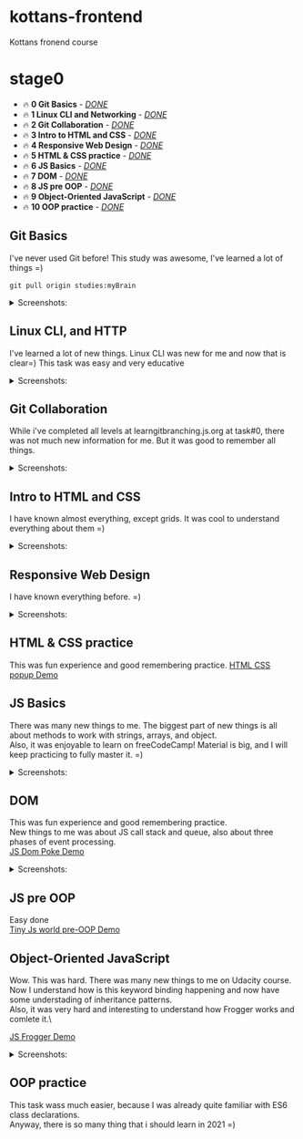 # kottans-frontend

Kottans fronend course

# stage0

- 🔥 **0 Git Basics** - [_DONE_](#git_basics)
- 🔥 **1 Linux CLI and Networking** - [_DONE_](#task_linux_cli)
- 🔥 **2 Git Collaboration** - [_DONE_](#task_git_collaboration)
- 🔥 **3 Intro to HTML and CSS** - [_DONE_](#task_html_css_intro)
- 🔥 **4 Responsive Web Design** - [_DONE_](#task_responsive_web_design)
- 🔥 **5 HTML & CSS practice** - [_DONE_](#html_css_popup)
- 🔥 **6 JS Basics** - [_DONE_](#task_js_basics)
- 🔥 **7 DOM** - [_DONE_](#task_js_dom)
- 🔥 **8 JS pre OOP** - [_DONE_](#js_pre_oop)
- 🔥 **9 Object-Oriented JavaScript** - [_DONE_](#task_js_oop)
- 🔥 **10 OOP practice** - [_DONE_](#js_prost_oop)

## <a name="git_basics">Git Basics</a>

I've never used Git before! This study was awesome, I've learned a lot of things =)

```
git pull origin studies:myBrain
```

<details>
 <summary>Screenshots:</summary>

### Version Control with Git

![udacity](./0%20Git%20Basics/0.png)

### levels at [learngitbranching](https://learngitbranching.js.org/)

![learngitbranching](./0%20Git%20Basics/1.png)
![learngitbranching](./0%20Git%20Basics/2.png)

</details>

## <a name="task_linux_cli">Linux CLI, and HTTP</a>

I've learned a lot of new things. Linux CLI was new for me and now that is clear=) This task was easy and very educative

<details>
 <summary>Screenshots:</summary>

| ![task_linux_cli__scr--0](./task_linux_cli/0.png) | ![task_linux_cli__scr--1](./task_linux_cli/1.png) |
| ------------------------------------------------- | ------------------------------------------------- |
| ![task_linux_cli__scr--2](./task_linux_cli/2.png) | ![task_linux_cli__scr--3](./task_linux_cli/3.png) |

</details>

## <a name="task_git_collaboration">Git Collaboration</a>

While i've completed all levels at learngitbranching.js.org at task#0, there was not much new information for me. But it was good to remember all things.

<details>
 <summary>Screenshots:</summary>

| ![task_git_collaboration--0](./task_git_collaboration/0.png) | ![task_git_collaboration--1](./task_git_collaboration/1.png) |
| ------------------------------------------------------------ | ------------------------------------------------------------ |

</details>

## <a name="task_html_css_intro">Intro to HTML and CSS</a>

I have known almost everything, except grids. It was cool to understand everything about them =)

<details>
 <summary>Screenshots:</summary>

| ![task_html_css_intro--0](./task_html_css_intro/0.png) | ![task_html_css_intro--1](./task_html_css_intro/1.png) | ![task_html_css_intro--2](./task_html_css_intro/2.png) |
| ------------------------------------------------------ | ------------------------------------------------------ | ------------------------------------------------------ |

</details>

## <a name="task_responsive_web_design">Responsive Web Design</a>

I have known everything before. =)

<details>
 <summary>Screenshots:</summary>

| ![task_responsive_web_design--0](./task_responsive_web_design/0.png) | ![task_responsive_web_design--1](./task_responsive_web_design/1.png) |
| -------------------------------------------------------------------- | -------------------------------------------------------------------- |

</details>

## <a name="html_css_popup">HTML & CSS practice</a>

This was fun experience and good remembering practice. [HTML CSS popup Demo](https://f3d0t.github.io/f3d0t/html_css_popup/)

## <a name="task_js_basics">JS Basics</a>

There was many new things to me. The biggest part of new things is all about methods to work with strings, arrays, and object.\
Also, it was enjoyable to learn on freeCodeCamp! Material is big, and I will keep practicing to fully master it. =)

<details>
 <summary>Screenshots:</summary>

| ![task_js_basics--0](./task_js_basics/0.PNG) | ![task_js_basics--1](./task_js_basics/1.PNG) |
| -------------------------------------------- | -------------------------------------------- |

</details>

## <a name="task_js_dom">DOM</a>

This was fun experience and good remembering practice.\
New things to me was about JS call stack and queue, also about three phases of event processing.\
[JS Dom Poke Demo](https://f3d0t.github.io/f3d0t/task_js_dom/)

<details>
 <summary>Screenshots:</summary>

| ![task_js_dom--0](./task_js_dom/screenshots/0.png) | ![task_js_dom--1](./task_js_dom/screenshots/1.png) |
| -------------------------------------------------- | -------------------------------------------------- |

</details>

## <a name="js_pre_oop">JS pre OOP</a>

Easy done\
[Tiny Js world pre-OOP Demo](https://f3d0t.github.io/f3d0t/a_tiny_js_world_pre_oop/)

## <a name="task_js_oop">Object-Oriented JavaScript</a>

Wow. This was hard.
There was many new things to me on Udacity course.\
Now I understand how is this keyword binding happening and now have some understading of inheritance patterns. \
Also, it was very hard and interesting to understand how Frogger works and comlete it.\

[JS Frogger Demo](https://f3d0t.github.io/f3d0t/js_oop/)

<details>
 <summary>Screenshots:</summary>

| ![task_js_oop--0](./task_js_oop/0.png) | ![task_js_oop--1](./task_js_oop/1.png) |
| -------------------------------------------------- | -------------------------------------------------- |

</details>

## <a name="js_prost_oop">OOP practice</a>

This task wass much easier, because I was already quite familiar with ES6 class declarations.\
Anyway, there is so many thing that i should learn in 2021 =)
